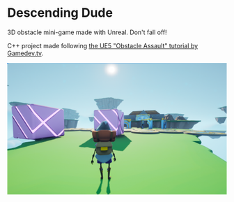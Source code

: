 # Descending Dude

3D obstacle mini-game made with Unreal. Don't fall off!  

C++ project made following [the UE5 "Obstacle Assault" tutorial by Gamedev.tv](https://www.gamedev.tv/courses/unreal-5-0-c-developer-learn-c-and-make-video-games).

![](./ingame_screenshot.png)

